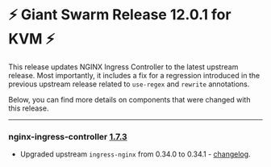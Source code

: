 # :zap: Giant Swarm Release 12.0.1 for KVM :zap:

This release updates NGINX Ingress Controller to the latest upstream release.
Most importantly, it includes a fix for a regression introduced in the previous upstream release related to `use-regex` and `rewrite` annotations.

Below, you can find more details on components that were changed with this release.

---

### nginx-ingress-controller [1.7.3](https://github.com/giantswarm/nginx-ingress-controller-app/releases/tag/v1.7.3)

- Upgraded upstream `ingress-nginx` from 0.34.0 to 0.34.1 - [changelog](https://github.com/kubernetes/ingress-nginx/blob/master/Changelog.md#0341).
